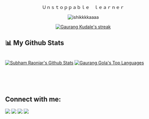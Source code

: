 
<p align="center">
    Ｕｎｓｔｏｐｐａｂｌｅ　ｌｅａｒｎｅｒ
</p>
<p align="center">
    <img src="https://komarev.com/ghpvc/?username=wimpywarlord&label=Profile%20views&color=0e75b6&style=flat" alt="ishikkkkaaaa" />
</p>


<p align="center">
    <a href="https://github.com/gaurangkudale/github-readme-streak-stats">
        <img title="🔥 Get streak stats for your profile at git.io/streak-stats" alt="Gaurang Kudale's streak" src="https://github-readme-streak-stats.herokuapp.com/?user=gaurangkudale&theme=black-ice&hide_border=true&stroke=0000&background=060A0CD0"/>
    </a>
</p>

## 📊 My Github Stats

  <br/>
    <a href="https://github.com/gaurangkudale/github-readme-stats"><img alt="Subham Raoniar's Github Stats" src="https://github-readme-stats.vercel.app/api?username=gaurangkudale&show_icons=true&count_private=true&theme=react&hide_border=true&bg_color=0D1117" /></a>
  <a href="https://github.com/gaurangkudale/github-readme-stats"><img alt="Gaurang Gola's Top Languages" src="https://github-readme-stats.vercel.app/api/top-langs/?username=gaurangkudale&langs_count=8&count_private=true&layout=compact&theme=react&hide_border=true&bg_color=0D1117" /></a>
  <br/>
  


<br/>
<br/>

<!-- <a href="https://github.com/gaurangkudale/github-readme-activity-graph"><img alt="Gaurang Kudale's Activity Graph" src="https://activity-graph.herokuapp.com/graph?username=gaurangkudale&bg_color=0D1117&color=5BCDEC&line=5BCDEC&point=FFFFFF&hide_border=true" /></a> -->

<br/>
<br/>

## Connect with me:
<p align="left">

<a href = "https://www.linkedin.com/in/gaurangkudale/"><img src="https://img.icons8.com/fluent/48/000000/linkedin.png"/></a>
<a href = "https://twitter.com/gaurangkudale"><img src="https://img.icons8.com/fluent/48/000000/twitter.png"/></a>
<a href = "https://hashnode.com/@gaurangkudale"><img src="https://www.vectorlogo.zone/logos/hashnode/hashnode-ar21.svg"/></a>
<a href = "https://www.instagram.com/gaurangkudale/"><img src="https://img.icons8.com/fluent/48/000000/instagram-new.png"/></a>


</p>
